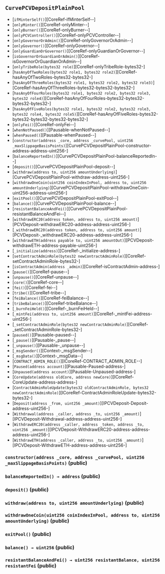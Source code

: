 ## <span id="CurvePCVDepositPlainPool"></span> `CurvePCVDepositPlainPool`



- [`ifMinterSelf()`][CoreRef-ifMinterSelf--]
- [`onlyMinter()`][CoreRef-onlyMinter--]
- [`onlyBurner()`][CoreRef-onlyBurner--]
- [`onlyPCVController()`][CoreRef-onlyPCVController--]
- [`onlyGovernorOrAdmin()`][CoreRef-onlyGovernorOrAdmin--]
- [`onlyGovernor()`][CoreRef-onlyGovernor--]
- [`onlyGuardianOrGovernor()`][CoreRef-onlyGuardianOrGovernor--]
- [`isGovernorOrGuardianOrAdmin()`][CoreRef-isGovernorOrGuardianOrAdmin--]
- [`onlyTribeRole(bytes32 role)`][CoreRef-onlyTribeRole-bytes32-]
- [`hasAnyOfTwoRoles(bytes32 role1, bytes32 role2)`][CoreRef-hasAnyOfTwoRoles-bytes32-bytes32-]
- [`hasAnyOfThreeRoles(bytes32 role1, bytes32 role2, bytes32 role3)`][CoreRef-hasAnyOfThreeRoles-bytes32-bytes32-bytes32-]
- [`hasAnyOfFourRoles(bytes32 role1, bytes32 role2, bytes32 role3, bytes32 role4)`][CoreRef-hasAnyOfFourRoles-bytes32-bytes32-bytes32-bytes32-]
- [`hasAnyOfFiveRoles(bytes32 role1, bytes32 role2, bytes32 role3, bytes32 role4, bytes32 role5)`][CoreRef-hasAnyOfFiveRoles-bytes32-bytes32-bytes32-bytes32-bytes32-]
- [`onlyFei()`][CoreRef-onlyFei--]
- [`whenNotPaused()`][Pausable-whenNotPaused--]
- [`whenPaused()`][Pausable-whenPaused--]
- [`constructor(address _core, address _curvePool, uint256 _maxSlippageBasisPoints)`][CurvePCVDepositPlainPool-constructor-address-address-uint256-]
- [`balanceReportedIn()`][CurvePCVDepositPlainPool-balanceReportedIn--]
- [`deposit()`][CurvePCVDepositPlainPool-deposit--]
- [`withdraw(address to, uint256 amountUnderlying)`][CurvePCVDepositPlainPool-withdraw-address-uint256-]
- [`withdrawOneCoin(uint256 coinIndexInPool, address to, uint256 amountUnderlying)`][CurvePCVDepositPlainPool-withdrawOneCoin-uint256-address-uint256-]
- [`exitPool()`][CurvePCVDepositPlainPool-exitPool--]
- [`balance()`][CurvePCVDepositPlainPool-balance--]
- [`resistantBalanceAndFei()`][CurvePCVDepositPlainPool-resistantBalanceAndFei--]
- [`withdrawERC20(address token, address to, uint256 amount)`][PCVDeposit-withdrawERC20-address-address-uint256-]
- [`_withdrawERC20(address token, address to, uint256 amount)`][PCVDeposit-_withdrawERC20-address-address-uint256-]
- [`withdrawETH(address payable to, uint256 amountOut)`][PCVDeposit-withdrawETH-address-payable-uint256-]
- [`_initialize(address)`][CoreRef-_initialize-address-]
- [`setContractAdminRole(bytes32 newContractAdminRole)`][CoreRef-setContractAdminRole-bytes32-]
- [`isContractAdmin(address _admin)`][CoreRef-isContractAdmin-address-]
- [`pause()`][CoreRef-pause--]
- [`unpause()`][CoreRef-unpause--]
- [`core()`][CoreRef-core--]
- [`fei()`][CoreRef-fei--]
- [`tribe()`][CoreRef-tribe--]
- [`feiBalance()`][CoreRef-feiBalance--]
- [`tribeBalance()`][CoreRef-tribeBalance--]
- [`_burnFeiHeld()`][CoreRef-_burnFeiHeld--]
- [`_mintFei(address to, uint256 amount)`][CoreRef-_mintFei-address-uint256-]
- [`_setContractAdminRole(bytes32 newContractAdminRole)`][CoreRef-_setContractAdminRole-bytes32-]
- [`paused()`][Pausable-paused--]
- [`_pause()`][Pausable-_pause--]
- [`_unpause()`][Pausable-_unpause--]
- [`_msgSender()`][Context-_msgSender--]
- [`_msgData()`][Context-_msgData--]
- [`CONTRACT_ADMIN_ROLE()`][ICoreRef-CONTRACT_ADMIN_ROLE--]
- [`Paused(address account)`][Pausable-Paused-address-]
- [`Unpaused(address account)`][Pausable-Unpaused-address-]
- [`CoreUpdate(address oldCore, address newCore)`][ICoreRef-CoreUpdate-address-address-]
- [`ContractAdminRoleUpdate(bytes32 oldContractAdminRole, bytes32 newContractAdminRole)`][ICoreRef-ContractAdminRoleUpdate-bytes32-bytes32-]
- [`Deposit(address _from, uint256 _amount)`][IPCVDeposit-Deposit-address-uint256-]
- [`Withdrawal(address _caller, address _to, uint256 _amount)`][IPCVDeposit-Withdrawal-address-address-uint256-]
- [`WithdrawERC20(address _caller, address _token, address _to, uint256 _amount)`][IPCVDeposit-WithdrawERC20-address-address-address-uint256-]
- [`WithdrawETH(address _caller, address _to, uint256 _amount)`][IPCVDeposit-WithdrawETH-address-address-uint256-]
### <span id="CurvePCVDepositPlainPool-constructor-address-address-uint256-"></span> `constructor(address _core, address _curvePool, uint256 _maxSlippageBasisPoints)` (public)



### <span id="CurvePCVDepositPlainPool-balanceReportedIn--"></span> `balanceReportedIn() → address` (public)



### <span id="CurvePCVDepositPlainPool-deposit--"></span> `deposit()` (public)



### <span id="CurvePCVDepositPlainPool-withdraw-address-uint256-"></span> `withdraw(address to, uint256 amountUnderlying)` (public)



### <span id="CurvePCVDepositPlainPool-withdrawOneCoin-uint256-address-uint256-"></span> `withdrawOneCoin(uint256 coinIndexInPool, address to, uint256 amountUnderlying)` (public)



### <span id="CurvePCVDepositPlainPool-exitPool--"></span> `exitPool()` (public)



### <span id="CurvePCVDepositPlainPool-balance--"></span> `balance() → uint256` (public)



### <span id="CurvePCVDepositPlainPool-resistantBalanceAndFei--"></span> `resistantBalanceAndFei() → uint256 resistantBalance, uint256 resistantFei` (public)



